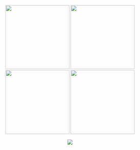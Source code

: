 <div style="text-align:center;">
<p style="text-align:center;">
<a href="https://www.credly.com/badges/52636e21-405f-43b5-ac72-c9bf613b0db7/public_url" target="_blank"><img src="images/aws-certified-devops-engineer-professional.png" style="width: 200px; height: 200px;"></a>
<a href="https://www.credly.com/badges/87fe066c-2671-4e94-b24e-8058cd74db38/public_url" target="_blank"><img src="images/aws-certified-solutions-architect-associate.png" style="width: 200px; height: 200px;"></a>
<a href="https://www.credly.com/badges/75fcee3b-d3b5-48d8-a73f-c023ec09b7bd/public_url" target="_blank"><img src="images/aws-certified-sysops-administrator-associate.png" style="width: 200px; height: 200px;"></a>
<a href="https://www.credly.com/badges/b7e84a9e-bf21-4cf7-93e7-5f1da36ea082/public_url" target="_blank"><img src="images/aws-certified-cloud-practitioner.png" style="width: 200px; height: 200px;"></p>
<p><img src="images/devops.jpeg"></p>

</div>